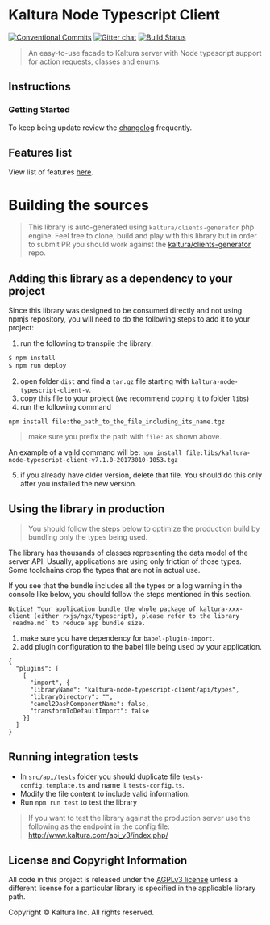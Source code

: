 # Kaltura Node Typescript Client

[![Conventional Commits](https://img.shields.io/badge/Conventional%20Commits-1.0.0-yellow.svg)](https://conventionalcommits.org) [![Gitter chat](https://badges.gitter.im/kaltura-ng/kaltura-ng.png)](https://gitter.im/kaltura-ng/kaltura-ng) [![Build Status](https://travis-ci.org/kaltura/KalturaGeneratedAPIClientsAngular.svg?branch=master)](https://travis-ci.org/kaltura/KalturaGeneratedAPIClientsAngular)

> An easy-to-use facade to Kaltura server with Node typescript support for action requests, classes and enums.


## Instructions

### Getting Started
To keep being update review the [changelog](CHANGELOG.md) frequently.

## Features list
View list of features [here](features.md).

# Building the sources
> This library is auto-generated using `kaltura/clients-generator` php engine. Feel free to clone, build and play with this library but in order to submit PR you should work against the [kaltura/clients-generator](https://github.com/kaltura/clients-generator) repo.


## Adding this library as a dependency to your project
Since this library was designed to be consumed directly and not using npmjs repository, you will need to do the following steps to add it to your project:
1. run the following to transpile the library:
```bash
$ npm install
$ npm run deploy
```
2. open folder `dist` and find a `tar.gz` file starting with `kaltura-node-typescript-client-v`.
3. copy this file to your project (we recommend coping it to folder `libs`)
4. run the following command
 ```
 npm install file:the_path_to_the_file_including_its_name.tgz
 ```
> make sure you prefix the path with `file:` as shown above.

An example of a vaild command will be: `npm install file:libs/kaltura-node-typescript-client-v7.1.0-20173010-1053.tgz`

5. if you already have older version, delete that file. You should do this only after you installed the new version.


## Using the library in production
> You should follow the steps below to optimize the production build by bundling only the types being used.

The library has thousands of classes representing the data model of the server API. Usually, applications are using only friction of those types. Some toolchains drop the types that are not in actual use. 

If you see that the bundle includes all the types or a log warning in the console like below, you should follow the steps mentioned in this section.

```
Notice! Your application bundle the whole package of kaltura-xxx-client (either rxjs/ngx/typescript), please refer to the library `readme.md` to reduce app bundle size.
```

1. make sure you have dependency for `babel-plugin-import`.
2. add plugin configuration to the babel file being used by your application. 
```
{
  "plugins": [
    [
      "import", {
      "libraryName": "kaltura-node-typescript-client/api/types",
      "libraryDirectory": "",
      "camel2DashComponentName": false,
      "transformToDefaultImport": false
    }]
  ]
}
```

## Running integration tests
- In `src/api/tests` folder you should duplicate file `tests-config.template.ts` and name it `tests-config.ts`.
- Modify the file content to include valid information.
- Run `npm run test` to test the library

> If you want to test the library against the production server use the following as the endpoint in the config file: http://www.kaltura.com/api_v3/index.php/


## License and Copyright Information
All code in this project is released under the [AGPLv3 license](http://www.gnu.org/licenses/agpl-3.0.html) unless a different license for a particular library is specified in the applicable library path.

Copyright © Kaltura Inc. All rights reserved.
